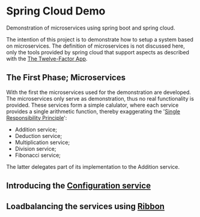 # Spring Cloud Demo
Demonstration of microservices using spring boot and spring cloud.

The intention of this project is to demonstrate how to setup a system based on microservices.
The definition of microservices is not discussed here, only the tools provided by spring cloud that support aspects as
described with the [The Twelve-Factor App](https://12factor.net/).

## The First Phase; Microservices

With the first the microservices used for the demonstration are developed.
The microservices only serve as demonstration, thus no real functionality is provided. These services form a simple 
calulator, where each service provides a single arithmetic function, thereby exaggerating the 
'[Single Responsibility Principle](https://en.wikipedia.org/wiki/Single_responsibility_principle)':

* Addition service;
* Deduction service;
* Multiplication service;
* Division service;
* Fibonacci service;

The latter delegates part of its implementation to the Addition service.

## Introducing the [Configuration service](https://cloud.spring.io/spring-cloud-config/)

## Loadbalancing the services using [Ribbon](https://spring.io/guides/gs/client-side-load-balancing/)

## 